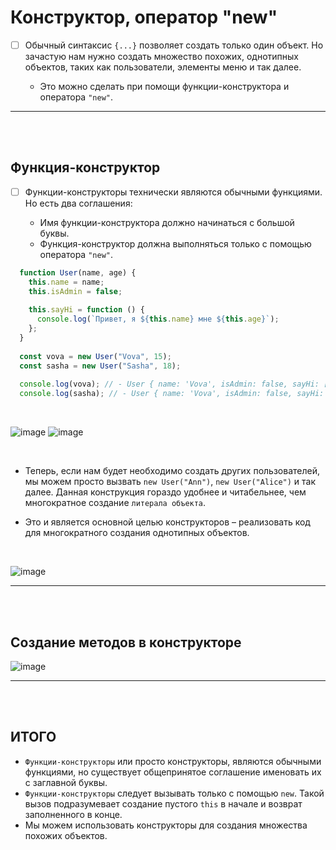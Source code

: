 # Конструктор, оператор "new"

- [ ] Обычный синтаксис `{...}` позволяет создать только один объект. Но зачастую нам нужно создать множество похожих, однотипных объектов, таких как пользователи, элементы меню и так далее.

  + Это можно сделать при помощи функции-конструктора и оператора `"new"`.

<hr>
<br>
<br>

<h2>Функция-конструктор</h2>

- [ ] Функции-конструкторы технически являются обычными функциями. Но есть два соглашения:

  + Имя функции-конструктора должно начинаться с большой буквы.
  + Функция-конструктор должна выполняться только с помощью оператора `"new"`.
     
```javascript
  function User(name, age) {
    this.name = name;
    this.isAdmin = false;
  
    this.sayHi = function () {
      console.log(`Привет, я ${this.name} мне ${this.age}`);
    };
  }
  
  const vova = new User("Vova", 15);
  const sasha = new User("Sasha", 18);
  
  console.log(vova); // - User { name: 'Vova', isAdmin: false, sayHi: [Function (anonymous)] }
  console.log(sasha); // - User { name: 'Vova', isAdmin: false, sayHi: [Function (anonymous)] }
```

<br>

![image](https://github.com/acidshotgun/learn-js-vanilla/assets/117285472/4780949f-cf72-4018-90fe-dc5d8996631b)
![image](https://github.com/acidshotgun/learn-js-vanilla/assets/117285472/ea20e2be-9a04-488b-ae94-9aed957b6bcf)

<br>

  + Теперь, если нам будет необходимо создать других пользователей, мы можем просто вызвать `new User("Ann")`, `new User("Alice")` и так далее. Данная конструкция гораздо удобнее и читабельнее, чем многократное создание `литерала объекта`.

  + Это и является основной целью конструкторов – реализовать код для многократного создания однотипных объектов.

<br>

![image](https://github.com/acidshotgun/learn-js-vanilla/assets/117285472/05ddd69a-6f78-45cb-9997-a5ba9c0481af)

<hr>
<br>
<br>

<h2>Создание методов в конструкторе</h2>

![image](https://github.com/acidshotgun/learn-js-vanilla/assets/117285472/3f660600-a8e4-4d54-acc7-3b6b215983a9)

<hr>
<br>
<br>

<h2>ИТОГО</h2>

  + `Функции-конструкторы` или просто конструкторы, являются обычными функциями, но существует общепринятое соглашение именовать их с заглавной буквы.
  + `Функции-конструкторы` следует вызывать только с помощью `new`. Такой вызов подразумевает создание пустого `this` в начале и возврат заполненного в конце.
  + Мы можем использовать конструкторы для создания множества похожих объектов.
